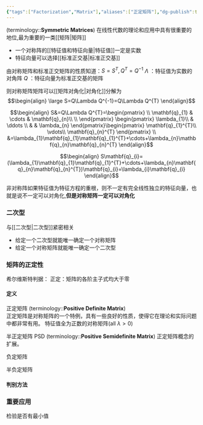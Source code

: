```yaml
---
{"tags":["Factorization","Matrix"],"aliases":["正定矩阵"],"dg-publish":true,"dg-path":"A1- 数学/4. 线性代数/对称矩阵.md","permalink":"/A1- 数学/4. 线性代数/对称矩阵/","dgPassFrontmatter":true,"noteIcon":"","created":"2024-08-30T20:36:57.295+08:00","updated":"2025-04-25T12:33:48.464+08:00"}
---
```



(terminology::**Symmetric Matrices**)
在线性代数的理论和应用中具有很重要的地位,最为重要的一类[[矩阵\|矩阵]]
- 一个对称阵的[[特征值和特征向量\|特征值]]一定是实数
- 特征向量可以选择[[标准正交基\|标准正交基]]

由对称矩阵和标准正交矩阵的性质知道：$S=S^{T},Q^{T}=Q^{-1}$
$\Lambda$ ：特征值为实数的对角阵
$Q$ ：特征向量为标准正交基的矩阵

则对称矩阵矩阵可以[[矩阵对角化\|对角化]]分解为
$$\begin{align}
\large S=Q\Lambda Q^{-1}=Q\Lambda Q^{T}
\end{align}$$

$$\begin{align}
S&=Q\Lambda Q^{T}=\begin{pmatrix}
\\ \mathbf{q}_{1} & \cdots & \mathbf{q}_{n}\\ \\
\end{pmatrix} \begin{pmatrix}
\lambda_{1}\\ & \ddots \\ &  & \lambda_{n}
\end{pmatrix}\begin{pmatrix}
\mathbf{q}_{1}^{T}\\ \vdots\\ \mathbf{q}_{n}^{T}
\end{pmatrix} \\
&=\lambda_{1}\mathbf{q}_{1}\mathbf{q}_{1}^{T}+\cdots+\lambda_{n}\mathbf{q}_{n}\mathbf{q}_{n}^{T}
\end{align}$$

$$\begin{align}
S\mathbf{q}_{i}=(\lambda_{1}\mathbf{q}_{1}\mathbf{q}_{1}^{T}+\cdots+\lambda_{n}\mathbf{q}_{n}\mathbf{q}_{n}^{T})\mathbf{q}_{i}=\lambda_{i}\mathbf{q}_{i}
\end{align}$$


非对称阵如果特征值为特征方程的重根，则不一定有完全线性独立的特征向量，也就是说不一定可以对角化,**但是对称矩阵一定可以对角化**

### 二次型
与[[二次型\|二次型]]紧密相关
- 给定一个二次型就能唯一确定一个对称矩阵
- 给定一个对称矩阵就能唯一确定一个二次型

### 矩阵的正定性

希尔维斯特判据：
正定：矩阵的各阶主子式均大于零


#### 定义
正定矩阵 (terminology::**Positive Definite Matrix**)  
正定矩阵是对称矩阵的一个特例，具有一些良好的性质，使得它在理论和实际问题中都非常有用。
特征值全为正数的对称矩阵(all $\lambda>0$)

半正定矩阵  PSD (terminology::**Positive Semidefinite Matrix**)
正定矩阵概念的扩展。

负定矩阵

半负定矩阵

#### 判别方法



### 重要应用
检验是否有最小值